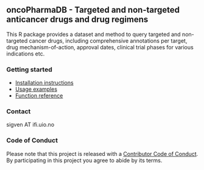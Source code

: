 ## oncoPharmaDB - Targeted and non-targeted anticancer drugs and drug regimens

This R package provides a dataset and method to query targeted and non-targeted cancer drugs, including comprehensive annotations per target, drug mechanism-of-action, approval dates, clinical trial phases for various indications etc. 


### Getting started

* [Installation instructions](https://sigven.github.io/oncoPharmaDB/articles/installation.html)
* [Usage examples](https://sigven.github.io/oncoPharmaDB/articles/running.html)
* [Function reference](https://sigven.github.io/oncoPharmaDB/reference)

### Contact

sigven AT ifi.uio.no

### Code of Conduct

Please note that this project is released with a [Contributor Code of Conduct](https://github.com/sigven/oncoPharmaDB/blob/main/.github/CODE_OF_CONDUCT.md). By participating in this project you agree to abide by its terms.

